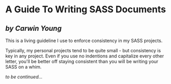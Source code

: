 # A Guide To Writing SASS Documents
## _by Carwin Young_

This is a living guideline I use to enforce consistency in my SASS projects.

Typically, my personal projects tend to be quite small - but consistency is key in
any project. Even if you use no indentions and capitalize every other letter, you'll
be better off staying consistent than you will be writing your SASS on a whim.

_to be continued..._
